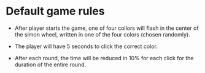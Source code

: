 # Default game rules

-   After player starts the game, one of four collors will flash in the center of the simon wheel,
    written in one of the four colors (chosen randomly).

-   The player will have 5 seconds to click the correct color.

-   After each round, the time will be reduced in 10% for each click for the duration of the entire round.
